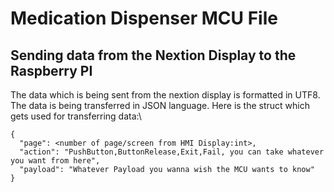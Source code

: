 # Medication Dispenser MCU File



## Sending data from the Nextion Display to the Raspberry PI

The data which is being sent from the nextion display is formatted in UTF8.
The data is being transferred in JSON language.
Here is the struct which gets used for transferring data:\
```
{
  "page": <number of page/screen from HMI Display:int>,
  "action": "PushButton,ButtonRelease,Exit,Fail, you can take whatever you want from here",
  "payload": "Whatever Payload you wanna wish the MCU wants to know"
}
```